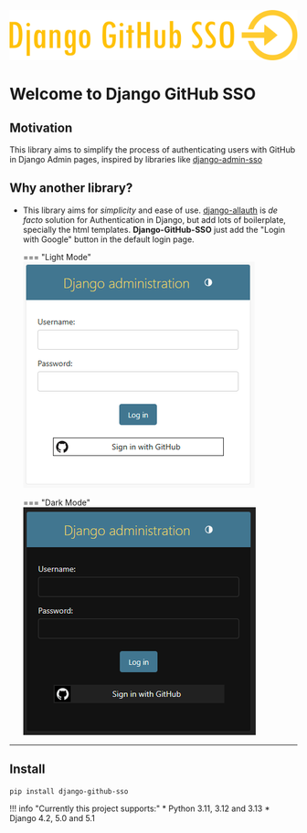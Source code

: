 ![](images/django-github-sso.png)

# Welcome to Django GitHub SSO

## Motivation

This library aims to simplify the process of authenticating users with GitHub in Django Admin pages,
inspired by libraries like [django-admin-sso](https://github.com/matthiask/django-admin-sso/)

## Why another library?

* This library aims for _simplicity_ and ease of use. [django-allauth](https://github.com/pennersr/django-allauth) is
  _de facto_ solution for Authentication in Django, but add lots of boilerplate, specially the html templates.
  **Django-GitHub-SSO** just add the "Login with Google" button in the default login page.

    === "Light Mode"
        ![](images/django_login_with_github_light.png)

    === "Dark Mode"
        ![](images/django_login_with_github_dark.png)

---

## Install

```shell
pip install django-github-sso
```

!!! info "Currently this project supports:"
    * Python 3.11, 3.12 and 3.13
    * Django 4.2, 5.0 and 5.1
